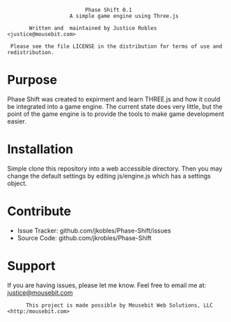                              Phase Shift 0.1
                        A simple game engine using Three.js

           Written and  maintained by Justice Robles <justice@mousebit.com>

     Please see the file LICENSE in the distribution for terms of use and redistribution.

# Purpose
Phase Shift was created to expirment and learn THREE.js and how it could be integrated into a game engine. The current state does very little, but the point of the game engine is to provide the tools to make game development easier. 

# Installation
Simple clone this repository into a web accessible directory. Then you may change the default settings by editing js/engine.js which has a settings object. 


# Contribute

- Issue Tracker: github.com/jkobles/Phase-Shift/issues
- Source Code: github.com/jkrobles/Phase-Shift

# Support

If you are having issues, please let me know.
Feel free to email me at: <justice@mousebit.com>



          This project is made possible by Mousebit Web Solutions, LLC <http:/mousebit.com>
